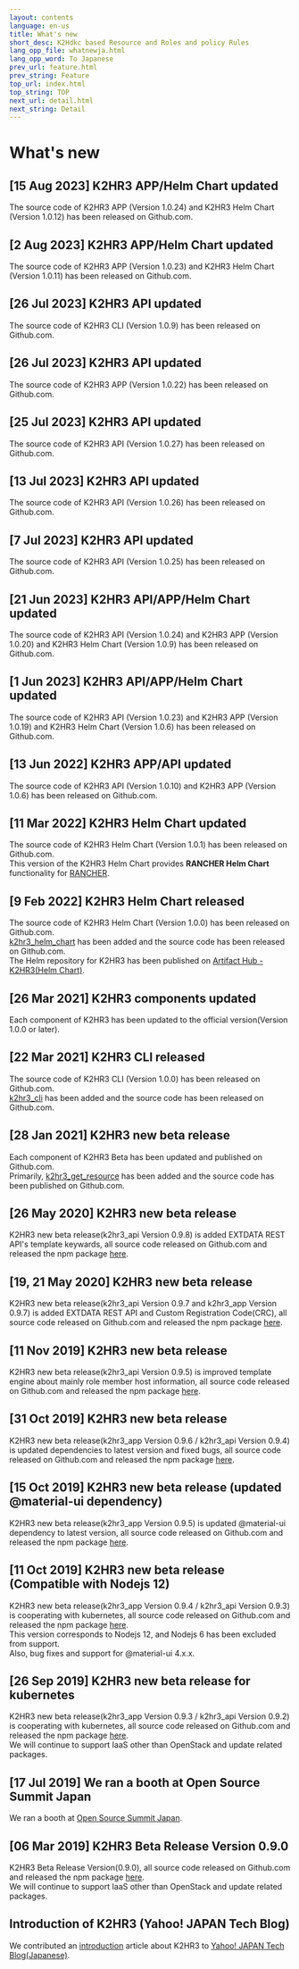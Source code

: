 ```yaml
---
layout: contents
language: en-us
title: What's new
short_desc: K2Hdkc based Resource and Roles and policy Rules
lang_opp_file: whatnewja.html
lang_opp_word: To Japanese
prev_url: feature.html
prev_string: Feature
top_url: index.html
top_string: TOP
next_url: detail.html
next_string: Detail
---
```


# What's new
## [15 Aug 2023] K2HR3 APP/Helm Chart updated
The source code of K2HR3 APP (Version 1.0.24) and K2HR3 Helm Chart (Version 1.0.12) has been released on Github.com.  

## [2 Aug 2023] K2HR3 APP/Helm Chart updated
The source code of K2HR3 APP (Version 1.0.23) and K2HR3 Helm Chart (Version 1.0.11) has been released on Github.com.  

## [26 Jul 2023] K2HR3 API updated
The source code of K2HR3 CLI (Version 1.0.9) has been released on Github.com.  

## [26 Jul 2023] K2HR3 API updated
The source code of K2HR3 APP (Version 1.0.22) has been released on Github.com.  

## [25 Jul 2023] K2HR3 API updated
The source code of K2HR3 API (Version 1.0.27) has been released on Github.com.  

## [13 Jul 2023] K2HR3 API updated
The source code of K2HR3 API (Version 1.0.26) has been released on Github.com.  

## [7 Jul 2023] K2HR3 API updated
The source code of K2HR3 API (Version 1.0.25) has been released on Github.com.  

## [21 Jun 2023] K2HR3 API/APP/Helm Chart updated
The source code of K2HR3 API (Version 1.0.24) and K2HR3 APP (Version 1.0.20) and K2HR3 Helm Chart (Version 1.0.9) has been released on Github.com.  

## [1 Jun 2023] K2HR3 API/APP/Helm Chart updated
The source code of K2HR3 API (Version 1.0.23) and K2HR3 APP (Version 1.0.19) and K2HR3 Helm Chart (Version 1.0.6) has been released on Github.com.  

## [13 Jun 2022] K2HR3 APP/API updated
The source code of K2HR3 API (Version 1.0.10) and K2HR3 APP (Version 1.0.6) has been released on Github.com.  

## [11 Mar 2022] K2HR3 Helm Chart updated
The source code of K2HR3 Helm Chart (Version 1.0.1) has been released on Github.com.  
This version of the K2HR3 Helm Chart provides **RANCHER Helm Chart** functionality for [RANCHER](https://rancher.com/).  

## [9 Feb 2022] K2HR3 Helm Chart released
The source code of K2HR3 Helm Chart (Version 1.0.0) has been released on Github.com.  
[k2hr3_helm_chart](https://github.com/yahoojapan/k2hr3_helm_chart) has been added and the source code has been released on Github.com.  
The Helm repository for K2HR3 has been published on [Artifact Hub - K2HR3(Helm Chart)](https://artifacthub.io/packages/helm/k2hr3/k2hr3).  

## [26 Mar 2021] K2HR3 components updated
Each component of K2HR3 has been updated to the official version(Version 1.0.0 or later).

## [22 Mar 2021] K2HR3 CLI released
The source code of K2HR3 CLI (Version 1.0.0) has been released on Github.com.  
[k2hr3_cli](https://github.com/yahoojapan/k2hr3_cli) has been added and the source code has been released on Github.com.

## [28 Jan 2021] K2HR3 new beta release
Each component of K2HR3 Beta has been updated and published on Github.com.  
Primarily, [k2hr3_get_resource](https://github.com/yahoojapan/k2hr3_get_resource) has been added and the source code has been published on Github.com.

## [26 May 2020] K2HR3 new beta release
K2HR3 new beta release(k2hr3_api Version 0.9.8) is added EXTDATA REST API's template keywards, all source code released on Github.com and released the npm package [here](https://www.npmjs.com/org/antpickax).  

## [19, 21 May 2020] K2HR3 new beta release
K2HR3 new beta release(k2hr3_api Version 0.9.7 and k2hr3_app Version 0.9.7) is added EXTDATA REST API and Custom Registration Code(CRC), all source code released on Github.com and released the npm package [here](https://www.npmjs.com/org/antpickax).  

## [11 Nov 2019] K2HR3 new beta release
K2HR3 new beta release(k2hr3_api Version 0.9.5) is improved template engine about mainly role member host information, all source code released on Github.com and released the npm package [here](https://www.npmjs.com/org/antpickax).  

## [31 Oct 2019] K2HR3 new beta release
K2HR3 new beta release(k2hr3_app Version 0.9.6 / k2hr3_api Version 0.9.4) is updated dependencies to latest version and fixed bugs, all source code released on Github.com and released the npm package [here](https://www.npmjs.com/org/antpickax).  

## [15 Oct 2019] K2HR3 new beta release (updated @material-ui dependency)
K2HR3 new beta release(k2hr3_app Version 0.9.5) is updated @material-ui dependency to latest version, all source code released on Github.com and released the npm package [here](https://www.npmjs.com/org/antpickax).  

## [11 Oct 2019] K2HR3 new beta release (Compatible with Nodejs 12)
K2HR3 new beta release(k2hr3_app Version 0.9.4 / k2hr3_api Version 0.9.3) is cooperating with kubernetes, all source code released on Github.com and released the npm package [here](https://www.npmjs.com/org/antpickax).  
This version corresponds to Nodejs 12, and Nodejs 6 has been excluded from support.  
Also, bug fixes and support for @material-ui 4.x.x.

## [26 Sep 2019] K2HR3 new beta release for kubernetes
K2HR3 new beta release(k2hr3_app Version 0.9.3 / k2hr3_api Version 0.9.2) is cooperating with kubernetes, all source code released on Github.com and released the npm package [here](https://www.npmjs.com/org/antpickax).  
We will continue to support IaaS other than OpenStack and update related packages.

## [17 Jul 2019] We ran a booth at Open Source Summit Japan
We ran a booth at [Open Source Summit Japan](https://events.linuxfoundation.jp/events/open-source-summit-japan-2019/).

## [06 Mar 2019] K2HR3 Beta Release Version 0.9.0
K2HR3 Beta Release Version(0.9.0), all source code released on Github.com and released the npm package [here](https://www.npmjs.com/org/antpickax).  
We will continue to support IaaS other than OpenStack and update related packages.

## Introduction of K2HR3 (Yahoo! JAPAN Tech Blog)
We contributed an [introduction](introduce.html) article about K2HR3 to [Yahoo! JAPAN Tech Blog(Japanese)](https://techblog.yahoo.co.jp/cloud/k2hr3_intro/).
